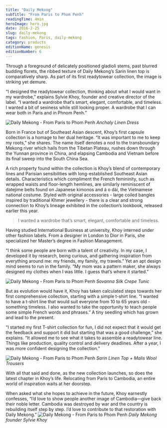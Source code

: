 ```yaml
---
title: "Daily Mekong"
subTitle: "From Paris to Phom Penh"
readingTime: 4min
heroImage: hero.jpg
date: 2016-2-25
slug: daily-mekong
tags: Fashion, Paris, daily-mekong
category: products
editionName: genesis
editionNumber: 6
---
```


Through a foreground of delicately positioned gladioli stems, past blurred budding florets, the ribbed texture of Daily Mekong’s Sarin linen top is comparatively sharp. As part of its first read­yto­wear collection, the image is striking yet demure.

“I designed the ready­to­wear collection, thinking about what I would want in my wardrobe,” explains Sylvie Khoy, founder and creative director of the label. “I wanted a wardrobe that’s smart, elegant, comfortable, and timeless. I wanted a bit of sexiness while still looking proper. A wardrobe that I can wear both in Paris and in Phnom Penh.”

![Daily Mekong - From Paris to Phom Penh](5.jpg)
*Anchaly Linen Dress*

Born in France but of Southeast Asian descent, Khoy’s first capsule collection is a homage to her dual heritage. “It was important to me to keep my roots,” she shares. The name itself denotes a nod to the transboundary Mekong river which hails from the Tibetan Plateau, rushes down through the Yunnan province in China, and elapsing Cambodia and Vietnam before its final sweep into the South China Sea.

A rich property found within the collection is Khoy’s blend of contemporary lines and Parisian sensibilities with long-­established Southeast Asian details. Characteristics which compliment the French femininity, such as wrapped waists and floor-­length hemlines, are similarly reminiscent of datejime belts found on Japanese kimonos and á o dài, the Vietnamese national costume. Styled with original accessories - large coiled bangles inspired by traditional Khmer jewellery - there is a clear and strong connection to Khoy’s lineage exhibited in the collection’s lookbook, released earlier this year.

>I wanted a wardrobe that’s smart, elegant, comfortable and timeless.

Having studied International Business at university, Khoy interned under other fashion labels. From a designer in London to Dior in Paris, she specialized her Master’s degree in Fashion Management.

“I think some people are born with a talent of creativity. In my case, I developed it by research, being curious, and gathering inspiration from everything around me: my friends, my family, my travels.” Yet an apt design mind seems to run in the family. “My mom was a pattern maker, she always designed my clothes when I was little. I guess that’s where it started.”

![Daily Mekong - From Paris to Phom Penh](b.jpg)
*Sovanna Silk Crepe Tunic*

But as evolution would have it, Khoy has taken calculated steps towards her first comprehensive collection, starting with a simple t-­shirt line. “I wanted to have a t­-shirt line that would suit everyone from 10 to 65 ­years old - something timeless. I also wanted to take the opportunity to teach people some simple French words and phrases.” A tiny seedling which has grown and lead to the present.

“I started my first T-shirt collection for fun, I did not expect that it would get the feedback and support it did but starting that was a good challenge,” she explains. “It allowed me to see what it takes to assemble a ready­to­wear line. Things like production, quality control and delivery deadlines. After a year, I was more confident designing the collection.”

![Daily Mekong - From Paris to Phom Penh](c.jpg)
*Sarin Linen Top + Malis Wool Trousers*

With all that said and done, as the new collection launches, so does the latest chapter in Khoy’s life. Relocating from Paris to Cambodia, an entire world of inspiration waits at her doorstep.

When asked what she hopes to achieve in the future, Khoy earnestly
confesses, “I’d love to show people another image of Cambodia—give back their noble letter. Cambodia was destroyed by war and the country is rebuilding itself step ­by ­step. I’d love to contribute to that restoration with Daily Mekong.”
![Daily Mekong - From Paris to Phom Penh](daily-mekong-hero.jpg)
*Daily Mekong founder Sylvie Khoy*
